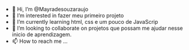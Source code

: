 - 👋 Hi, I’m @Mayradesouzaraujo
- 👀 I’m interested in  fazer meu primeiro projeto
- 🌱 I’m currently learning html, css e um pouco de JavaScrip
- 💞️ I’m looking to collaborate on projetos que possam me ajudar nesse inicio de aprendizagem.
- 📫 How to reach me ...

<!---
Mayradesouzaraujo/Mayradesouzaraujo is a ✨ special ✨ repository because its `README.md` (this file) appears on your GitHub profile.
You can click the Preview link to take a look at your changes.
--->
